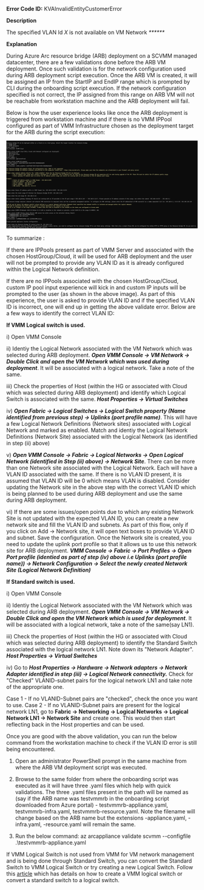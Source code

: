 **Error Code ID:** KVAInvalidEntityCustomerError

**Description**
  
The specified VLAN Id _X_ is not available on VM Network _******_

**Explanation**

During Azure Arc resource bridge (ARB) deployment on a SCVMM managed datacenter, there are a few validations done before the ARB VM deployment. Once such validation is for the network configuration used during ARB deployment script execution. Once the ARB VM is created, it will be assigned an IP from the StartIP and EndIP range which is prompted by CLI during the onboarding script execution. If the network configuration specified is not correct, the IP assigned from this range on ARB VM will not be reachable from workstation machine and the ARB deployment will fail. 

Below is how the user experience looks like once the ARB deployment is triggered from workstation machine and if there is no VMM IPPool configured as part of VMM Infrastructure chosen as the deployment target for the ARB during the script execution:

![alt text](VlanIDCLIFlow.png)

To summarize :

If there are IPPools present as part of VMM Server and associated with the chosen HostGroup/Cloud, it will be used for ARB deployment and the user will not be prompted to provide any VLAN ID as it is already configured within the Logical Network definition.

If there are no IPPools associated with the chosen HostGroup/Cloud, custom IP pool input experience will kick in and custom IP inputs will be prompted to the user (as shown in the above image). As part of this experience, the user is asked to provide VLAN ID and if the specified VLAN ID is incorrect, one will end up in getting the above validate error. Below are a few ways to identify the correct VLAN ID:

**If VMM Logical switch is used.**

i) Open VMM Console

ii) Identiy the Logical Network associated with the VM Network which was selected during ARB deployment. ***Open VMM Console -> VM Network -> Double Click and open the VM Network which was used during deployment***. It will be associated with a logical network. Take a note of the same.

iii) Check the properties of Host (within the HG or associated with Cloud which was selected during ARB deployment) and identify which Logical Switch is associated with the same. ***Host Properties -> Virtual Switches***

iv) ***Open Fabric -> Logical Switches -> Logical Switch property (Name identified from previous step) -> Uplinks (port profile name)***. This will have a few Logical Network Definitions (Network sites) associated with Logical Network and marked as enabled. Match and identiy the Logical Network Definitions (Network Site) associated with the Logical Network (as identified in step (ii) above)

v) ***Open VMM Console -> Fabric ->  Logical Networks -> Open Logical Network (identified in Step (ii) above) -> Network Site***. There can be more than one Network site associated with the Logical Network. Each will have a VLAN ID associated with the same. If there is no VLAN ID present, it is assumed that VLAN ID will be 0 which means VLAN is disabled. Consider updating the Network site in the above step with the correct VLAN ID which is being planned to be used during ARB deployment and use the same during ARB deployment. 

vi) If there are some issues/open points due to which any existing Network Site is not updated with the expected VLAN ID, you can create a new network site and fill the VLAN ID and subnets. As part of this flow, only if you click on Add -> Network site, it will open text boxes to provide VLAN ID and subnet. Save the configuration. Once the Network site is created, you need to update the uplink port profile so that it allows us to use this network site for ARB deployment. ***VMM Console -> Fabric -> Port Profiles -> Open Port profile (identied as part of step (iv) above i.e Uplinks (port profile name)) -> Network Configuration -> Select the newly created Network Site (Logical Network Definition)***


**If Standard switch is used.**
   
i) Open VMM Console

ii) Identiy the Logical Network associated with the VM Network which was selected during ARB deployment. ***Open VMM Console -> VM Network -> Double Click and open the VM Network which is used for deployment***. It will be associated with a logical network, take a note of the same(say LN1).

iii) Check the properties of Host (within the HG or associated with Cloud which was selected during ARB deployment) to identify the Standard Switch associated with the logical network LN1. Note down its "Network Adapter". ***Host Properties -> Virtual Switches***
      
iv) Go to ***Host Properties -> Hardware -> Network adapters -> Network Adapter identified in step (iii) -> Logical Network connectivity.*** Check for "Checked" VLANID-subnet pairs for the logical network LN1 and take note of the appropriate one.
  
  Case 1 - If no VLANID-Subnet pairs are "checked", check the once you want to use.
  Case 2 - If no VLANID-Subnet pairs are present for the logical network LN1, go to **Fabric -> Networking -> Logical Networks -> Logical Network LN1 -> Network Site** and create one. This would then start reflecting back in the Host properties and can be used.

Once you are good with the above validation, you can run the below command from the workstation machine to check if the VLAN ID error is still being encountered.

1) Open an administrator PowerShell prompt in the same machine from where the ARB VM deployment script was executed.
2) Browse to the same folder from where the onboarding script was executed as it will have three .yaml files which help with quick validations. The three .yaml files present in the path will be named as (say if the ARB name was testvmmrb in the onboarding script downloaded from Azure portal) -
   testvmmrb-appliance.yaml, testvmmrb-infra.yaml, testvmmrb-resource.yaml. Note the filename will change based on the ARB name but the extensions -appliance.yaml, -infra.yaml, -resource.yaml will remain the same.

3) Run the below command:
   az arcappliance validate scvmm --configfile .\testvmmrb-appliance.yaml

If VMM Logical Switch is not used from VMM for VM network management and is being done through Standard Switch, you can convert the Standard Switch to VMM Logical Switch or try creating a new Logical Switch. Follow this [article](https://learn.microsoft.com/en-us/system-center/vmm/network-switch?view=sc-vmm-2025) which has details on how to create a VMM logical switch or convert a standard switch to a logical switch.
